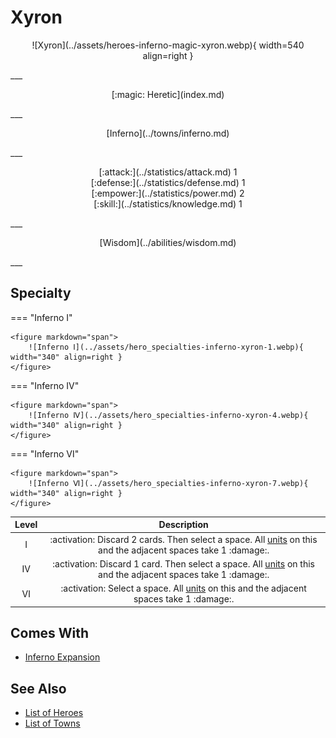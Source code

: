 # Xyron

<p style="text-align: center;" markdown>![Xyron](../assets/heroes-inferno-magic-xyron.webp){ width=540 align=right }</p>
___
<p style="text-align: center;" markdown>[:magic: Heretic](index.md)</p>
___
<p style="text-align: center;" markdown>[Inferno](../towns/inferno.md)</p>
___

<p style="text-align: center;" markdown>[:attack:](../statistics/attack.md)&nbsp;1</br>[:defense:](../statistics/defense.md)&nbsp;1</br>[:empower:](../statistics/power.md)&nbsp;2</br>[:skill:](../statistics/knowledge.md)&nbsp;1</p>
___
<p style="text-align: center;" markdown>[Wisdom](../abilities/wisdom.md)</p>
___

## Specialty

=== "Inferno Ⅰ"

    <figure markdown="span">
        ![Inferno Ⅰ](../assets/hero_specialties-inferno-xyron-1.webp){ width="340" align=right }
    </figure>

=== "Inferno Ⅳ"

    <figure markdown="span">
        ![Inferno Ⅳ](../assets/hero_specialties-inferno-xyron-4.webp){ width="340" align=right }
    </figure>

=== "Inferno Ⅵ"

    <figure markdown="span">
        ![Inferno Ⅵ](../assets/hero_specialties-inferno-xyron-7.webp){ width="340" align=right }
    </figure>


| Level | Description |
| :---: | :---: |
| Ⅰ | :activation: Discard 2 cards. Then select a space. All [units](../units/index.md) on this and the adjacent spaces take 1 :damage:. |
| Ⅳ | :activation: Discard 1 card. Then select a space. All [units](../units/index.md) on this and the adjacent spaces take 1 :damage:. |
| Ⅵ | :activation: Select a space. All [units](../units/index.md) on this and the adjacent spaces take 1 :damage:. |


## Comes With

- [Inferno Expansion](../content/inferno_expansion.md)


## See Also

- [List of Heroes](index.md)
- [List of Towns](../towns/index.md)

